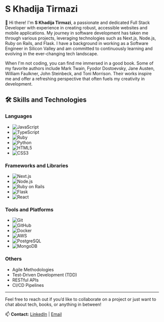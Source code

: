 # S Khadija Tirmazi

👋 Hi there! I'm **S Khadija Tirmazi**, a passionate and dedicated Full Stack Developer with experience in creating robust, accessible websites and mobile applications. My journey in software development has taken me through various projects, leveraging technologies such as Next.js, Node.js, Ruby on Rails, and Flask. I have a background in working as a Software Engineer in Silicon Valley and am committed to continuously learning and evolving in the ever-changing tech landscape.

When I'm not coding, you can find me immersed in a good book. Some of my favorite authors include Mark Twain, Fyodor Dostoevsky, Jane Austen, William Faulkner, John Steinbeck, and Toni Morrison. Their works inspire me and offer a refreshing perspective that often fuels my creativity in development.

## 🛠 Skills and Technologies

### Languages
- ![JavaScript](https://img.shields.io/badge/-JavaScript-F7DF1E?style=flat-square&logo=javascript&logoColor=black)
- ![TypeScript](https://img.shields.io/badge/-TypeScript-007ACC?style=flat-square&logo=typescript&logoColor=white)
- ![Ruby](https://img.shields.io/badge/-Ruby-CC342D?style=flat-square&logo=ruby&logoColor=white)
- ![Python](https://img.shields.io/badge/-Python-3776AB?style=flat-square&logo=python&logoColor=white)
- ![HTML5](https://img.shields.io/badge/-HTML5-E34F26?style=flat-square&logo=html5&logoColor=white)
- ![CSS3](https://img.shields.io/badge/-CSS3-1572B6?style=flat-square&logo=css3&logoColor=white)

### Frameworks and Libraries
- ![Next.js](https://img.shields.io/badge/-Next.js-000000?style=flat-square&logo=nextdotjs&logoColor=white)
- ![Node.js](https://img.shields.io/badge/-Node.js-339933?style=flat-square&logo=nodedotjs&logoColor=white)
- ![Ruby on Rails](https://img.shields.io/badge/-Ruby%20on%20Rails-CC0000?style=flat-square&logo=rubyonrails&logoColor=white)
- ![Flask](https://img.shields.io/badge/-Flask-000000?style=flat-square&logo=flask&logoColor=white)
- ![React](https://img.shields.io/badge/-React-61DAFB?style=flat-square&logo=react&logoColor=black)

### Tools and Platforms
- ![Git](https://img.shields.io/badge/-Git-F05032?style=flat-square&logo=git&logoColor=white)
- ![GitHub](https://img.shields.io/badge/-GitHub-181717?style=flat-square&logo=github&logoColor=white)
- ![Docker](https://img.shields.io/badge/-Docker-2496ED?style=flat-square&logo=docker&logoColor=white)
- ![AWS](https://img.shields.io/badge/-AWS-232F3E?style=flat-square&logo=amazonaws&logoColor=white)
- ![PostgreSQL](https://img.shields.io/badge/-PostgreSQL-336791?style=flat-square&logo=postgresql&logoColor=white)
- ![MongoDB](https://img.shields.io/badge/-MongoDB-47A248?style=flat-square&logo=mongodb&logoColor=white)

### Others
- Agile Methodologies
- Test-Driven Development (TDD)
- RESTful APIs
- CI/CD Pipelines

---

Feel free to reach out if you’d like to collaborate on a project or just want to chat about tech, books, or anything in between!

📫 **Contact:** [LinkedIn](linkto:https://www.linkedin.com/in/skhadijatirmazi) | [Email](mailto:itstirm@gmail.com)

<!---
t03t/t03t is a ✨ special ✨ repository because its `README.md` (this file) appears on your GitHub profile.
You can click the Preview link to take a look at your changes.
--->
